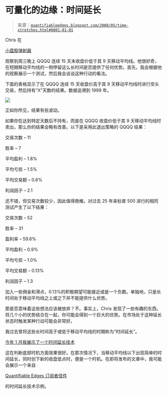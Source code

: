 <!--yml

类别：未分类

日期：2024-05-18 08:18:01

-->

# 可量化的边缘：时间延长

> 来源：[`quantifiableedges.blogspot.com/2008/05/time-stretches.html#0001-01-01`](http://quantifiableedges.blogspot.com/2008/05/time-stretches.html#0001-01-01)

Chris 在

[小盘股弹射器](http://smallcapslingshot.blogspot.com/)

观察到周三晚上 QQQQ 连续 15 天未收盘价低于其 9 天移动平均线。他很好奇，在短期移动平均线的一侧停留这么长时间是否提供了任何优势。首先，我会根据他的观察展示一个测试，然后我会谈谈这种行动的看法。

下面的表格显示了在 QQQQ 连续 15 天收盘价高于其 9 天移动平均线时进行空头交易，然后持有“X”天数的结果。数据追溯到 1999 年。

![](https://blogger.googleusercontent.com/img/b/R29vZ2xl/AVvXsEg0GkUl8DIBa2p-1bk56Dia3329iYxZBzKqgTg0euM_Pdk4vIHOpDesgtkhi6NWyStrMfrZ6EShFj3Ex8sUB7LJ2RskRlsTu50wfmajSws23YWc6F3JCTkgYX9ZccxsmkJEkfAMpy_ETQo/s1600-h/2008-05-10+time+stretch.PNG)

正如你所见，结果有些波动。

如果你在达到特定天数后不持有，而是在 QQQQ 收盘价低于其 9 天移动平均线时卖出，那么你的结果会略有改善。以下是采用此退出策略的 QQQQ 结果：

交易次数 – 11

胜率 – 7

平均盈利 – 1.8%

平均亏损 – 1.5%

平均交易额 – 0.6%

利润因子 – 2.1

还不错，但交易次数较少，因此值得商榷。对过去 25 年来标普 500 进行的相同测试产生了以下结果：

交易次数 – 52

胜率 – 31

盈利率 – 59.6%

平均盈利 – 0.9%

平均亏损 – 1.0%

平均交易额 – 0.13%

利润因子 – 1.3

加入一些佣金和滑点，0.13%的积极期望可能接近或是一个负数。单独地，只是长时间处于移动平均线之上或之下并不能提供什么优势。

那是否意味着这些想法应该被放弃？不。事实上，Chris 发现了一些有趣的东西。将几个小的优势结合在一起，你可能会得到一个巨大的优势。在市场处于这种延长状态时触发某种行动可能会非常好。

我过去曾将这些长时间高于或低于移动平均线的时期称为“时间延长”。

[今年 1 月我展示了一个时间延长技术](http://quantifiableedges.blogspot.com/2008/01/time-cbi-indicate-bounce-could-be-near.html)

这在判断底部时机方面效果很好。在那次情况下，当移动平均线以下出现简单的时间延长，同时创下新的收盘低点时，便是一个时机。在即将发布的文章中，我可能会展示一个来自

[Quantifiable Edges 订阅者信件](http://www.quantifiableedges.com/letter.html)

的时间延长技术示例。

